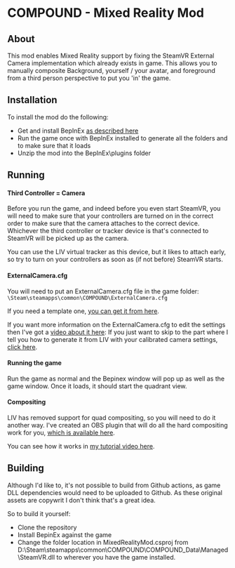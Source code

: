 # COMPOUND - Mixed Reality Mod

## About
This mod enables Mixed Reality support by fixing the SteamVR External Camera implementation which already exists in game. This allows you to manually composite Background, yourself / your avatar, and foreground from a third person perspective to put you 'in' the game.
## Installation
To install the mod do the following:
* Get and install BepInEx [as described here](https://docs.bepinex.dev/articles/user_guide/installation/index.html)
* Run the game once with BepInEx installed to generate all the folders and to make sure that it loads
* Unzip the mod into the BepInEx\plugins folder

## Running
#### Third Controller = Camera

Before you run the game, and indeed before you even start SteamVR, you will need to make sure that your controllers are turned on in the correct order to make sure that the camera attaches to the correct device. 
Whichever the third controller or tracker device is that's connected to SteamVR will be picked up as the camera.

You can use the LIV virtual tracker as this device, but it likes to attach early, so try to turn on your controllers as soon as (if not before) SteamVR starts.

#### ExternalCamera.cfg

You will need to put an ExternalCamera.cfg file in the game folder: `\Steam\steamapps\common\COMPOUND\ExternalCamera.cfg`

If you need a template one, 
[you can get it from here](https://github.com/Hacked-Mixed-Reality/Mixed-Reality-Example-Files/blob/main/ExternalCamera.cfg).

If you want more information on the ExternalCamera.cfg to edit the settings then I've got a [video about it here](https://youtu.be/-JGRTxSIRq4): 
If you just want to skip to the part where I tell you how to generate it from LIV with your calibrated camera settings, 
[click here](https://youtu.be/-JGRTxSIRq4?t=549).

#### Running the game
Run the game as normal and the Bepinex window will pop up as well as the game window. Once it loads, it should start the quadrant view.

#### Compositing 
LIV has removed support for quad compositing, so you will need to do it another way. I've created an OBS plugin that will do all the hard compositing work for you, 
[which is available here](https://github.com/Hacked-Mixed-Reality/MixedRealityQuadCompositor).

You can see how it works in 
[my tutorial video here](https://youtu.be/kVuOIPcCZDw).

## Building
Although I'd like to, it's not possible to build from Github actions, as game DLL dependencies would need to be uploaded to Github. As these original assets are copywrit I don't think that's a great idea.

So to build it yourself:
* Clone the repository
* Install BepinEx against the game
* Change the folder location in MixedRealityMod.csproj from D:\Steam\steamapps\common\COMPOUND\COMPOUND_Data\Managed\SteamVR.dll to wherever you have the game installed.